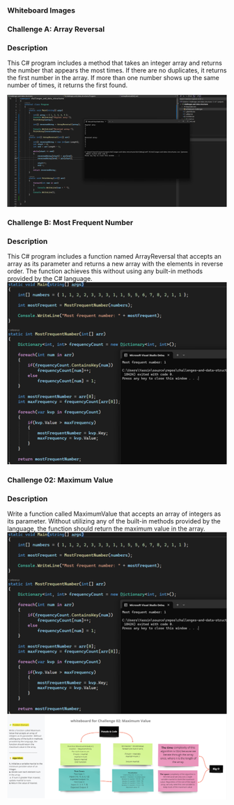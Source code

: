 ### Whiteboard Images

### Challenge A: Array Reversal
### Description 
This C# program includes a method that takes an integer array and returns the number that appears the most times. If there are no duplicates, it returns the first number in the array. If more than one number shows up the same number of times, it returns the first found.

![Array Reversal Whiteboard](./whiteboard-challenges/Array-Reversal.png)

### Challenge B: Most Frequent Number
### Description 
This C# program includes a function named ArrayReversal that accepts an array as its parameter and returns a new array with the elements in reverse order. The function achieves this without using any built-in methods provided by the C# language.
![Most Frequent Number Whiteboard](./whiteboard-challenges/Most-FrequentNumber.png)

### Challenge 02: Maximum Value
### Description 
Write a function called MaximumValue that accepts an array of integers as its parameter. Without utilizing any of the built-in methods provided by the language, the function should return the maximum value in the array.![Most Frequent Number Whiteboard](./whiteboard-challenges/Most-FrequentNumber.png)
![Maximum Value Whiteboard](./whiteboard-challenges/Maximum-Value.png)

